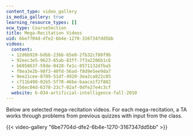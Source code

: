 ```yaml
---
content_type: video_gallery
is_media_gallery: true
learning_resource_types: []
ocw_type: CourseSection
title: Mega-Recitation Videos
uid: 6be7704d-dfe2-6b4e-1270-3167347dd5bb
videos:
  content:
  - 12d6b920-bdbb-23bb-65e0-2fb32cf80f9b
  - 92eec3e5-9623-65ab-83ff-7f3a2206b1c6
  - b605863f-59de-0428-fe1c-8571132dfba5
  - f8ea3e2b-98f3-40fd-56ad-f8d9e5ee9da7
  - 9ee21cee-8709-51df-4920-3ea2ca822c05
  - c711b498-02b5-5f70-46be-baaca1f2f882
  - 156ec04d-6378-23c7-02af-0dfe27e4c3cf
  website: 6-034-artificial-intelligence-fall-2010
---
```


Below are selected mega-recitation videos. For each mega-recitation, a TA works through problems from previous quizzes with input from the class.

{{< video-gallery "6be7704d-dfe2-6b4e-1270-3167347dd5bb" >}}

